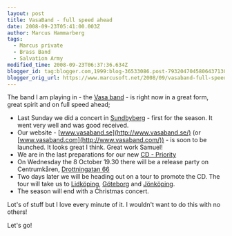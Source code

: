 ```yaml
---
layout: post
title: VasaBand - full speed ahead
date: 2008-09-23T05:41:00.003Z
author: Marcus Hammarberg
tags:
  - Marcus private
  - Brass Band
  - Salvation Army
modified_time: 2008-09-23T06:37:36.634Z
blogger_id: tag:blogger.com,1999:blog-36533086.post-7932047045806437130
blogger_orig_url: https://www.marcusoft.net/2008/09/vasaband-full-speed-ahead.html
---
```



The band I am playing in - the [Vasa band](http://www.vasaband.com/) - is right now in a great form, great spirit and on full speed ahead;

- Last Sunday we did a concert in [Sundbyberg](http://www.hitta.se/LargeMap.aspx?var=Sundbyberg) - first for the season. It went very well and was good received.
- Our website - [www.vasaband.se](http://www.vasaband.se/) (or [www.vasaband.com](http://www.vasaband.com/)) - is soon to be launched. It looks great I think. Great work Samuel!
- We are in the last preparations for our new [CD - Priority](http://www.vasaband.se/wm07.php)
- On Wednesday the 8 October 19.30 there will be a release party on    Centrumkåren, [Drottningatan 66](http://www.hitta.se/LargeMap.aspx?var=Drottningatan+66+stockholm)
- Two days later we will be heading out on a tour to promote the CD. The tour will take us to [Lidköping](http://www.hitta.se/LargeMap.aspx?var=lidk%f6ping), [Göteborg](http://www.hitta.se/LargeMap.aspx?var=g%f6teborg) and [Jönköping](http://www.hitta.se/LargeMap.aspx?var=j%f6nk%f6ping).
- The season will end with a Christmas concert.

Lot's of stuff but I love every minute of it. I wouldn't want to do this with no others!

Let's go!
